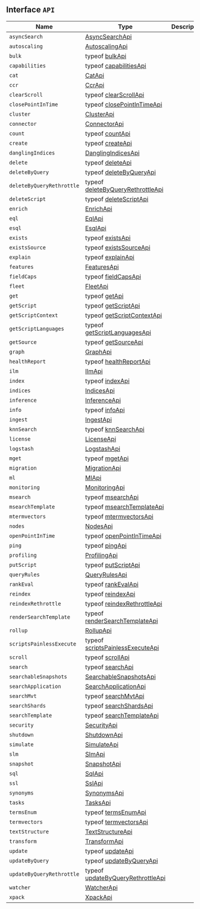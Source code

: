 ## Interface `API`

| Name | Type | Description |
| - | - | - |
| `asyncSearch` | [AsyncSearchApi](./AsyncSearchApi.md) | &nbsp; |
| `autoscaling` | [AutoscalingApi](./AutoscalingApi.md) | &nbsp; |
| `bulk` | typeof [bulkApi](./bulkApi.md) | &nbsp; |
| `capabilities` | typeof [capabilitiesApi](./capabilitiesApi.md) | &nbsp; |
| `cat` | [CatApi](./CatApi.md) | &nbsp; |
| `ccr` | [CcrApi](./CcrApi.md) | &nbsp; |
| `clearScroll` | typeof [clearScrollApi](./clearScrollApi.md) | &nbsp; |
| `closePointInTime` | typeof [closePointInTimeApi](./closePointInTimeApi.md) | &nbsp; |
| `cluster` | [ClusterApi](./ClusterApi.md) | &nbsp; |
| `connector` | [ConnectorApi](./ConnectorApi.md) | &nbsp; |
| `count` | typeof [countApi](./countApi.md) | &nbsp; |
| `create` | typeof [createApi](./createApi.md) | &nbsp; |
| `danglingIndices` | [DanglingIndicesApi](./DanglingIndicesApi.md) | &nbsp; |
| `delete` | typeof [deleteApi](./deleteApi.md) | &nbsp; |
| `deleteByQuery` | typeof [deleteByQueryApi](./deleteByQueryApi.md) | &nbsp; |
| `deleteByQueryRethrottle` | typeof [deleteByQueryRethrottleApi](./deleteByQueryRethrottleApi.md) | &nbsp; |
| `deleteScript` | typeof [deleteScriptApi](./deleteScriptApi.md) | &nbsp; |
| `enrich` | [EnrichApi](./EnrichApi.md) | &nbsp; |
| `eql` | [EqlApi](./EqlApi.md) | &nbsp; |
| `esql` | [EsqlApi](./EsqlApi.md) | &nbsp; |
| `exists` | typeof [existsApi](./existsApi.md) | &nbsp; |
| `existsSource` | typeof [existsSourceApi](./existsSourceApi.md) | &nbsp; |
| `explain` | typeof [explainApi](./explainApi.md) | &nbsp; |
| `features` | [FeaturesApi](./FeaturesApi.md) | &nbsp; |
| `fieldCaps` | typeof [fieldCapsApi](./fieldCapsApi.md) | &nbsp; |
| `fleet` | [FleetApi](./FleetApi.md) | &nbsp; |
| `get` | typeof [getApi](./getApi.md) | &nbsp; |
| `getScript` | typeof [getScriptApi](./getScriptApi.md) | &nbsp; |
| `getScriptContext` | typeof [getScriptContextApi](./getScriptContextApi.md) | &nbsp; |
| `getScriptLanguages` | typeof [getScriptLanguagesApi](./getScriptLanguagesApi.md) | &nbsp; |
| `getSource` | typeof [getSourceApi](./getSourceApi.md) | &nbsp; |
| `graph` | [GraphApi](./GraphApi.md) | &nbsp; |
| `healthReport` | typeof [healthReportApi](./healthReportApi.md) | &nbsp; |
| `ilm` | [IlmApi](./IlmApi.md) | &nbsp; |
| `index` | typeof [indexApi](./indexApi.md) | &nbsp; |
| `indices` | [IndicesApi](./IndicesApi.md) | &nbsp; |
| `inference` | [InferenceApi](./InferenceApi.md) | &nbsp; |
| `info` | typeof [infoApi](./infoApi.md) | &nbsp; |
| `ingest` | [IngestApi](./IngestApi.md) | &nbsp; |
| `knnSearch` | typeof [knnSearchApi](./knnSearchApi.md) | &nbsp; |
| `license` | [LicenseApi](./LicenseApi.md) | &nbsp; |
| `logstash` | [LogstashApi](./LogstashApi.md) | &nbsp; |
| `mget` | typeof [mgetApi](./mgetApi.md) | &nbsp; |
| `migration` | [MigrationApi](./MigrationApi.md) | &nbsp; |
| `ml` | [MlApi](./MlApi.md) | &nbsp; |
| `monitoring` | [MonitoringApi](./MonitoringApi.md) | &nbsp; |
| `msearch` | typeof [msearchApi](./msearchApi.md) | &nbsp; |
| `msearchTemplate` | typeof [msearchTemplateApi](./msearchTemplateApi.md) | &nbsp; |
| `mtermvectors` | typeof [mtermvectorsApi](./mtermvectorsApi.md) | &nbsp; |
| `nodes` | [NodesApi](./NodesApi.md) | &nbsp; |
| `openPointInTime` | typeof [openPointInTimeApi](./openPointInTimeApi.md) | &nbsp; |
| `ping` | typeof [pingApi](./pingApi.md) | &nbsp; |
| `profiling` | [ProfilingApi](./ProfilingApi.md) | &nbsp; |
| `putScript` | typeof [putScriptApi](./putScriptApi.md) | &nbsp; |
| `queryRules` | [QueryRulesApi](./QueryRulesApi.md) | &nbsp; |
| `rankEval` | typeof [rankEvalApi](./rankEvalApi.md) | &nbsp; |
| `reindex` | typeof [reindexApi](./reindexApi.md) | &nbsp; |
| `reindexRethrottle` | typeof [reindexRethrottleApi](./reindexRethrottleApi.md) | &nbsp; |
| `renderSearchTemplate` | typeof [renderSearchTemplateApi](./renderSearchTemplateApi.md) | &nbsp; |
| `rollup` | [RollupApi](./RollupApi.md) | &nbsp; |
| `scriptsPainlessExecute` | typeof [scriptsPainlessExecuteApi](./scriptsPainlessExecuteApi.md) | &nbsp; |
| `scroll` | typeof [scrollApi](./scrollApi.md) | &nbsp; |
| `search` | typeof [searchApi](./searchApi.md) | &nbsp; |
| `searchableSnapshots` | [SearchableSnapshotsApi](./SearchableSnapshotsApi.md) | &nbsp; |
| `searchApplication` | [SearchApplicationApi](./SearchApplicationApi.md) | &nbsp; |
| `searchMvt` | typeof [searchMvtApi](./searchMvtApi.md) | &nbsp; |
| `searchShards` | typeof [searchShardsApi](./searchShardsApi.md) | &nbsp; |
| `searchTemplate` | typeof [searchTemplateApi](./searchTemplateApi.md) | &nbsp; |
| `security` | [SecurityApi](./SecurityApi.md) | &nbsp; |
| `shutdown` | [ShutdownApi](./ShutdownApi.md) | &nbsp; |
| `simulate` | [SimulateApi](./SimulateApi.md) | &nbsp; |
| `slm` | [SlmApi](./SlmApi.md) | &nbsp; |
| `snapshot` | [SnapshotApi](./SnapshotApi.md) | &nbsp; |
| `sql` | [SqlApi](./SqlApi.md) | &nbsp; |
| `ssl` | [SslApi](./SslApi.md) | &nbsp; |
| `synonyms` | [SynonymsApi](./SynonymsApi.md) | &nbsp; |
| `tasks` | [TasksApi](./TasksApi.md) | &nbsp; |
| `termsEnum` | typeof [termsEnumApi](./termsEnumApi.md) | &nbsp; |
| `termvectors` | typeof [termvectorsApi](./termvectorsApi.md) | &nbsp; |
| `textStructure` | [TextStructureApi](./TextStructureApi.md) | &nbsp; |
| `transform` | [TransformApi](./TransformApi.md) | &nbsp; |
| `update` | typeof [updateApi](./updateApi.md) | &nbsp; |
| `updateByQuery` | typeof [updateByQueryApi](./updateByQueryApi.md) | &nbsp; |
| `updateByQueryRethrottle` | typeof [updateByQueryRethrottleApi](./updateByQueryRethrottleApi.md) | &nbsp; |
| `watcher` | [WatcherApi](./WatcherApi.md) | &nbsp; |
| `xpack` | [XpackApi](./XpackApi.md) | &nbsp; |
